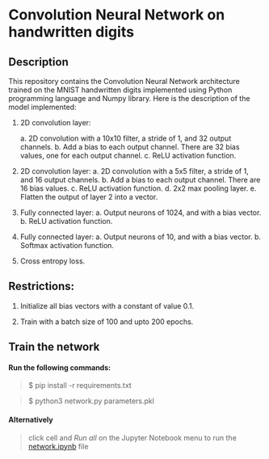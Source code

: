 # Convolution Neural Network on handwritten digits

## Description
This repository contains the Convolution Neural Network architecture trained on the MNIST handwritten digits implemented using Python programming language and Numpy library. Here is the description of the model implemented:

1. 2D convolution layer:

    a. 2D convolution with a 10x10 filter, a stride of 1, and 32 output channels.
    b. Add a bias to each output channel. There are 32 bias values, one for
       each output channel.
    c. ReLU activation function.

2. 2D convolution layer:
    a. 2D convolution with a 5x5 filter, a stride of 1, and 16 output channels.
    b. Add a bias to each output channel. There are 16 bias values.
    c. ReLU activation function.
    d. 2x2 max pooling layer.
    e. Flatten the output of layer 2 into a vector.

3. Fully connected layer:
    a. Output neurons of 1024, and with a bias vector.
    b. ReLU activation function.

4. Fully connected layer:
    a. Output neurons of 10, and with a bias vector.
    b. Softmax activation function.

5. Cross entropy loss.

## Restrictions:
1. Initialize all bias vectors with a constant of value 0.1.

2. Train with a batch size of 100 and upto 200 epochs.

## Train the network

#### Run the following commands: 

> $ pip install -r requirements.txt

> $ python3 network.py parameters.pkl

#### Alternatively
> click cell and *Run all* on the Jupyter Notebook menu to run the [network.ipynb](https://github.com/imisi-akande/handwritten_classifier/blob/development/DeepNN/network.ipynb) file
